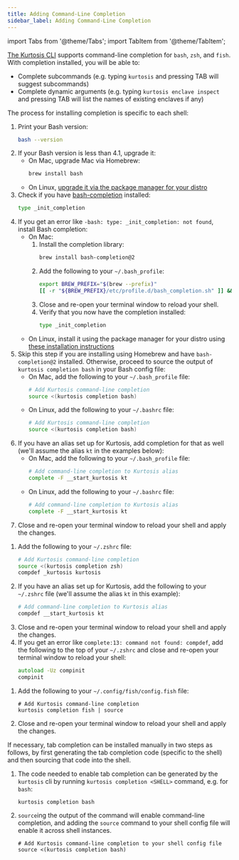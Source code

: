 ```yaml
---
title: Adding Command-Line Completion
sidebar_label: Adding Command-Line Completion
---
```


<!-- NOTE TO KURTOSIS DEVS: 

This page was created by referencing the kubectl docs:
* https://kubernetes.io/docs/tasks/tools/included/optional-kubectl-configs-bash-linux/
* https://kubernetes.io/docs/tasks/tools/included/optional-kubectl-configs-bash-mac/
* https://kubernetes.io/docs/tasks/tools/included/optional-kubectl-configs-zsh/
* https://kubernetes.io/docs/tasks/tools/included/optional-kubectl-configs-fish/

-->

<!---------- START IMPORTS ------------>

import Tabs from '@theme/Tabs';
import TabItem from '@theme/TabItem';

<!---------- END IMPORTS ------------>

[The Kurtosis CLI](../cli-reference/index.md) supports command-line completion for `bash`, `zsh`, and `fish`. With completion installed, you will be able to:

- Complete subcommands (e.g. typing `kurtosis` and pressing TAB will suggest subcommands)
- Complete dynamic arguments (e.g. typing `kurtosis enclave inspect` and pressing TAB will list the names of existing enclaves if any)

The process for installing completion is specific to each shell:

<Tabs groupId="install-methods">
<TabItem value="bash" label="bash">

1. Print your Bash version:
    ```bash
    bash --version
    ```
1. If your Bash version is less than 4.1, upgrade it:
    * On Mac, upgrade Mac via Homebrew:
        ```bash
        brew install bash
        ```
    * On Linux, [upgrade it via the package manager for your distro](https://www.configserverfirewall.com/linux-tutorials/update-bash-linux/)
1. Check if you have [bash-completion](https://github.com/scop/bash-completion) installed:
    ```bash
    type _init_completion
    ```
1. If you get an error like `-bash: type: _init_completion: not found`, install Bash completion:
    * On Mac:
        1. Install the completion library:
            ```bash
            brew install bash-completion@2
            ```
        1. Add the following to your `~/.bash_profile`:
            ```bash
            export BREW_PREFIX="$(brew --prefix)"
            [[ -r "${BREW_PREFIX}/etc/profile.d/bash_completion.sh" ]] && source "${BREW_PREFIX}/etc/profile.d/bash_completion.sh"
            ```
        1. Close and re-open your terminal window to reload your shell.
        1. Verify that you now have the completion installed:
            ```bash
            type _init_completion
            ```
    * On Linux, install it using the package manager for your distro using [these installation instructions](https://github.com/scop/bash-completion#installation)
1. Skip this step if you are installing using Homebrew and have `bash-completion@2` installed. Otherwise, proceed to source the output of `kurtosis completion bash` in your Bash config file:
    * On Mac, add the following to your `~/.bash_profile` file:
        ```bash
        # Add Kurtosis command-line completion
        source <(kurtosis completion bash)
        ```
    * On Linux, add the following to your `~/.bashrc` file:
        ```bash
        # Add Kurtosis command-line completion
        source <(kurtosis completion bash)
        ```
1. If you have an alias set up for Kurtosis, add completion for that as well (we'll assume the alias `kt` in the examples below):
    * On Mac, add the following to your `~/.bash_profile` file:
        ```bash
        # Add command-line completion to Kurtosis alias
        complete -F __start_kurtosis kt
        ```
    * On Linux, add the following to your `~/.bashrc` file:
        ```bash
        # Add command-line completion to Kurtosis alias
        complete -F __start_kurtosis kt
        ```
1. Close and re-open your terminal window to reload your shell and apply the changes.

</TabItem>

<TabItem value="zsh" label="zsh">

1. Add the following to your `~/.zshrc` file:
    ```zsh
    # Add Kurtosis command-line completion
    source <(kurtosis completion zsh)
    compdef _kurtosis kurtosis
    ```
1. If you have an alias set up for Kurtosis, add the following to your `~/.zshrc` file (we'll assume the alias `kt` in this example):
    ```zsh
    # Add command-line completion to Kurtosis alias
    compdef __start_kurtosis kt
    ```
1. Close and re-open your terminal window to reload your shell and apply the changes.
1. If you get an error like `complete:13: command not found: compdef`, add the following to the top of your `~/.zshrc` and close and re-open your terminal window to reload your shell:
    ```zsh
    autoload -Uz compinit
    compinit
    ```

</TabItem>
<TabItem value="fish" label="fish">

1. Add the following to your `~/.config/fish/config.fish` file:
    ```fish
    # Add Kurtosis command-line completion
    kurtosis completion fish | source
    ```
1. Close and re-open your terminal window to reload your shell and apply the changes.

</TabItem>
<TabItem value="manual" label="Manual Installation">

If necessary, tab completion can be installed manually in two steps as follows, by first generating the 
tab completion code (specific to the shell) and then sourcing that code into the shell. 

1. The code needed to enable tab completion can be generated by the `kurtosis` cli by
   running `kurtosis completion <SHELL>` command, e.g. for `bash`:
   ```
   kurtosis completion bash 
   ```

1. `source`ing the output of the command will enable command-line completion, and adding the `source`
   command to your shell config file will enable it across shell instances.
   ```
   # Add Kurtosis command-line completion to your shell config file
   source <(kurtosis completion bash)
   ```

</TabItem>
</Tabs>
